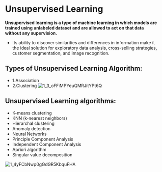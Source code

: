 # Unsupervised Learning
**Unsupervised learning is a type of machine learning in which models are trained using unlabeled dataset and are allowed to act on that data without any supervision.**
 - Its ability to discover similarities and differences in information make it the ideal solution for exploratory data analysis, cross-selling strategies, customer segmentation, and image recognition.
## Types of Unsupervised Learning Algorithm:
 - 1.Association
 - 2.Clustering
![1_3_oFFiMPYeuQMRJitYPt6Q](https://github.com/ThisIs-Developer/Python/assets/109382325/ed35deb9-a879-4dfd-9f7d-4f16a36c2fc1)
## Unsupervised Learning algorithms:
 - K-means clustering
 - KNN (k-nearest neighbors)
 - Hierarchal clustering
 - Anomaly detection
 - Neural Networks
 - Principle Component Analysis
 - Independent Component Analysis
 - Apriori algorithm
 - Singular value decomposition

![1_4yFCbNwp0gGdGR5KbquFHA](https://github.com/ThisIs-Developer/Python/assets/109382325/88fdff62-696f-4726-9f94-9eadd382caf6)

